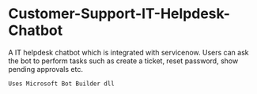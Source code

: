 # Customer-Support-IT-Helpdesk-Chatbot
A IT helpdesk chatbot which is integrated with servicenow. Users can ask the bot to perform tasks such as create a ticket, reset password, show pending approvals etc.

```
Uses Microsoft Bot Builder dll
```
